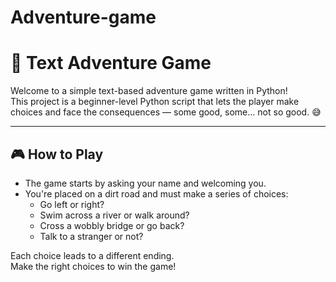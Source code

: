 # Adventure-game
# 🧭 Text Adventure Game

Welcome to a simple text-based adventure game written in Python!  
This project is a beginner-level Python script that lets the player make choices and face the consequences — some good, some... not so good. 😅

---

## 🎮 How to Play

- The game starts by asking your name and welcoming you.
- You're placed on a dirt road and must make a series of choices:
  - Go left or right?
  - Swim across a river or walk around?
  - Cross a wobbly bridge or go back?
  - Talk to a stranger or not?

Each choice leads to a different ending.  
Make the right choices to win the game!
